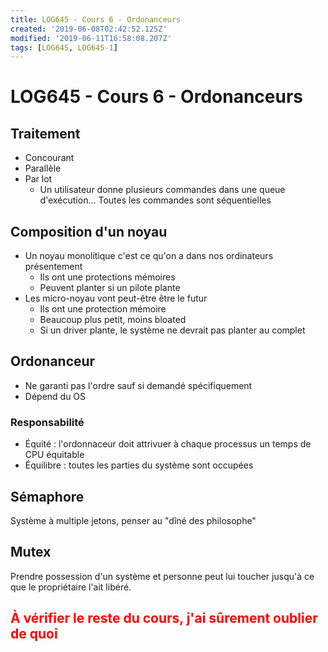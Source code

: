 ```yaml
---
title: LOG645 - Cours 6 - Ordonanceurs
created: '2019-06-08T02:42:52.125Z'
modified: '2019-06-11T16:58:08.207Z'
tags: [LOG645, LOG645-1]
---
```


# LOG645 - Cours 6 - Ordonanceurs

## Traitement
* Concourant
* Parallèle
* Par lot
  * Un utilisateur donne plusieurs commandes dans une queue d'exécution... Toutes les commandes sont séquentielles

## Composition d'un noyau
- Un noyau monolitique c'est ce qu'on a dans nos ordinateurs présentement
  - Ils ont une protections mémoires
  - Peuvent planter si un pilote plante
- Les micro-noyau vont peut-être être le futur
  - Ils ont une protection mémoire
  - Beaucoup plus petit, moins bloated
  - Si un driver plante, le système ne devrait pas planter au complet

## Ordonanceur
- Ne garanti pas l'ordre sauf si demandé spécifiquement
- Dépend du OS

### Responsabilité
* Équité : l'ordonnaceur doit attrivuer à chaque processus un temps de CPU équitable
* Équilibre : toutes les parties du système sont occupées

## Sémaphore
Système à multiple jetons, penser au "dîné des philosophe"

## Mutex
Prendre possession d'un système et personne peut lui toucher jusqu'à ce que le propriétaire l'ait libéré.

## <span style="color:red">À vérifier le reste du cours, j'ai sûrement oublier de quoi</span>

